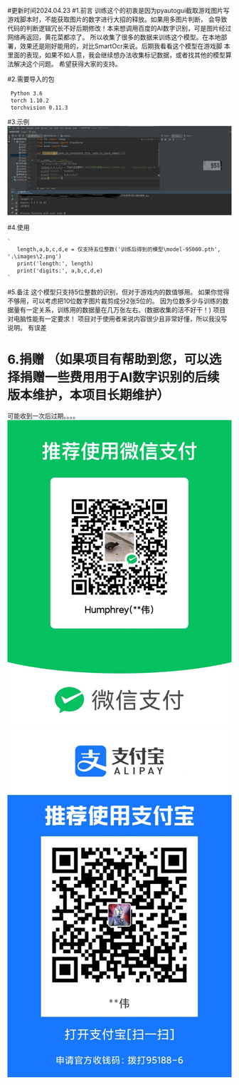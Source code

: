 #更新时间2024.04.23
#1.前言
  训练这个的初衷是因为pyautogui截取游戏图片写游戏脚本时，不能获取图片的数字进行大招的释放。如果用多图片判断，
  会导致代码的判断逻辑冗长不好后期修改！本来想调用百度的AI数字识别，可是图片经过网络再返回，黄花菜都凉了。
  所以收集了很多的数据来训练这个模型。在本地部署，效果还是刚好能用的，对比SmartOcr来说。后期我看看这个模型在游戏脚
  本里面的表现，如果不如人意，我会继续想办法收集标记数据，或者找其他的模型算法解决这个问题。
  希望获得大家的支持。

#2.需要导入的包

     Python 3.6
     torch 1.10.2
     torchvision 0.11.3
#3.示例
![](images/示例1.png) 



#4.使用

    `
       length,a,b,c,d,e = 仅支持五位整数('训练后得到的模型\model-95000.pth', '.\images\2.png')
       print('length:', length)
       print('digits:', a,b,c,d,e)
    `
#5.备注
    这个模型只支持5位整数的识别，但对于游戏内的数值够用。
    如果你觉得不够用，可以考虑把10位数字图片裁剪成分2张5位的。
    因为位数多少与训练的数据量有一定关系，训练用的数据量在几万张左右。(数据收集的活不好干！)
    项目对电脑性能有一定要求！
    项目对于使用者来说内容很少且非常好懂，所以我没写说明。
    有误差



# 6.捐赠 （如果项目有帮助到您，可以选择捐赠一些费用用于AI数字识别的后续版本维护，本项目长期维护）
可能收到一次后过期。。。。
![](images/01.jfif) 
![](images/02.jfif)







